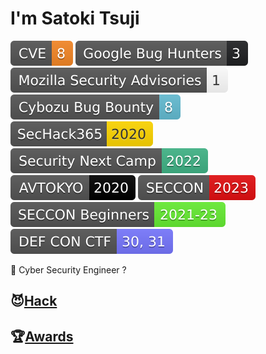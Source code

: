 # I'm Satoki Tsuji
[![CVE](Badges/CVE-8-f68826.svg)](https://www.cve.org/) 
[![Google Bug Hunters](Badges/Google_Bug_Hunters-3-202124.svg)](https://bughunters.google.com/profile/577f4342-b9c0-4049-9c54-ca5c2d1bb102) 
[![Mozilla Security Advisories](Badges/Mozilla_Security_Advisories-1-ffffff.svg)](https://www.mozilla.org/en-US/security/advisories/) 
[![Cybozu Bug Bounty](Badges/Cybozu_Bug_Bounty-8-64bdd4.svg)](https://cybozu.co.jp/products/bug-bounty/en/)  
[![SecHack365](Badges/SecHack365-2020-ffd700.svg)](https://sechack365.nict.go.jp/) 
[![Security Next Camp](Badges/Security_Next_Camp-2022-41b487.svg)](https://www.security-camp.or.jp/)  
[![AVTOKYO](Badges/AVTOKYO-2020-000000.svg)](https://www.avtokyo.org/) 
[![SECCON](Badges/SECCON-2023-e41012.svg)](https://www.seccon.jp/) 
[![SECCON Beginners](Badges/SECCON_Beginners-2021-23-66ee33.svg)](https://www.seccon.jp/)  
[![DEF CON CTF](Badges/DEF_CON_CTF-30,_31-7777ff.svg)](https://defcon.org/)  

👻 Cyber Security Engineer ?  

## 😈[Hack](Hack.md)

## 🏆[Awards](Awards.md)
